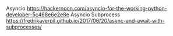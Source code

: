 
Asyncio https://hackernoon.com/asyncio-for-the-working-python-developer-5c468e6e2e8e
Asyncio Subprocess https://fredrikaverpil.github.io/2017/06/20/async-and-await-with-subprocesses/
